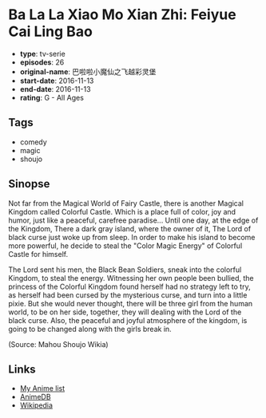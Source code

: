 # Ba La La Xiao Mo Xian Zhi: Feiyue Cai Ling Bao

-   **type**: tv-serie
-   **episodes**: 26
-   **original-name**: 巴啦啦小魔仙之飞越彩灵堡
-   **start-date**: 2016-11-13
-   **end-date**: 2016-11-13
-   **rating**: G - All Ages

## Tags

-   comedy
-   magic
-   shoujo

## Sinopse

Not far from the Magical World of Fairy Castle, there is another Magical Kingdom called Colorful Castle. Which is a place full of color, joy and humor, just like a peaceful, carefree paradise... Until one day, at the edge of the Kingdom, There a dark gray island, where the owner of it, The Lord of black curse just woke up from sleep. In order to make his island to become more powerful, he decide to steal the "Color Magic Energy" of Colorful Castle for himself.

The Lord sent his men, the Black Bean Soldiers, sneak into the colorful Kingdom, to steal the energy. Witnessing her own people been bullied, the princess of the Colorful Kingdom found herself had no strategy left to try, as herself had been cursed by the mysterious curse, and turn into a little pixie. But she would never thought, there will be three girl from the human world, to be on her side, together, they will dealing with the Lord of the black curse. Also, the peaceful and joyful atmosphere of the kingdom, is going to be changed along with the girls break in.

(Source: Mahou Shoujo Wikia)

## Links

-   [My Anime list](https://myanimelist.net/anime/34410/Ba_La_La_Xiao_Mo_Xian_Zhi__Feiyue_Cai_Ling_Bao)
-   [AnimeDB](http://anidb.info/perl-bin/animedb.pl?show=anime&aid=13701)
-   [Wikipedia](https://zh.wikipedia.org/wiki/%E5%B7%B4%E5%95%A6%E5%95%A6%E5%B0%8F%E9%AD%94%E4%BB%99)
